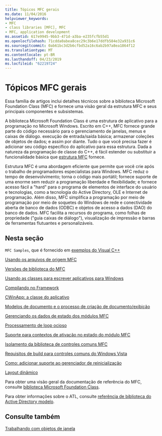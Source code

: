 ```yaml
---
title: Tópicos MFC gerais
ms.date: 11/04/2016
helpviewer_keywords:
- MFC
- class libraries [MFC], MFC
- MFC, application development
ms.assetid: 617e9945-9bb3-471d-a3ba-e235fcfb55d1
ms.openlocfilehash: 71cdda0abea8cec29c3b6e17ddfb584e32a931c6
ms.sourcegitcommit: 0ab61bc3d2b6cfbd52a16c6ab2b97a8ea1864f12
ms.translationtype: MT
ms.contentlocale: pt-BR
ms.lasthandoff: 04/23/2019
ms.locfileid: "62219724"
---
```

# <a name="general-mfc-topics"></a>Tópicos MFC gerais

Essa família de artigos inclui detalhes técnicos sobre a biblioteca Microsoft Foundation Class (MFC) e fornece uma visão geral da estrutura MFC e seus principais componentes e subsistemas.

A biblioteca Microsoft Foundation Class é uma estrutura de aplicativo para a programação no Microsoft Windows. Escrito em C++, MFC fornece grande parte do código necessário para o gerenciamento de janelas, menus e caixas de diálogo. execução de entrada/saída básica; armazenar coleções de objetos de dados; e assim por diante. Tudo o que você precisa fazer é adicionar seu código específico do aplicativo para essa estrutura. Dada a natureza da programação de classe do C++, é fácil estender ou substituir a funcionalidade básica que [estrutura MFC](../mfc/framework-mfc.md) fornece.

Estrutura MFC é uma abordagem eficiente que permite que você crie após o trabalho de programadores especialistas para Windows. MFC reduz o tempo de desenvolvimento; torna o código mais portátil; fornece suporte de uma enorme sem reduzir a programação liberdade e flexibilidade; e fornece acesso fácil a "hard" para o programa de elementos de interface do usuário e tecnologias, como a tecnologia do Active Directory, OLE e Internet de programação. Além disso, MFC simplifica a programação por meio de programação por meio de soquetes do Windows de rede e conectividade aberta de banco de dados (ODBC) e objetos de acesso a dados (DAO) do banco de dados. MFC facilita a recursos do programa, como folhas de propriedade ("guia caixas de diálogo"), visualização de impressão e barras de ferramentas flutuantes e personalizáveis.

## <a name="in-this-section"></a>Nesta seção

`MFC Samples`, que é fornecido em [exemplos do Visual C++](../overview/visual-cpp-samples.md)

[Usando os arquivos de origem MFC](../mfc/using-the-mfc-source-files.md)

[Versões de biblioteca do MFC](../mfc/mfc-library-versions.md)

[Usando as classes para escrever aplicativos para Windows](../mfc/using-the-classes-to-write-applications-for-windows.md)

[Compilando no Framework](../mfc/building-on-the-framework.md)

[CWinApp: a classe do aplicativo](../mfc/cwinapp-the-application-class.md)

[Modelos de documento e o processo de criação de documento/exibição](../mfc/document-templates-and-the-document-view-creation-process.md)

[Gerenciando os dados de estado dos módulos MFC](../mfc/managing-the-state-data-of-mfc-modules.md)

[Processamento de loop ocioso](../mfc/idle-loop-processing.md)

[Suporte para contextos de ativação no estado do módulo MFC](../mfc/support-for-activation-contexts-in-the-mfc-module-state.md)

[Isolamento da biblioteca de controles comuns MFC](../mfc/isolation-of-the-mfc-common-controls-library.md)

[Requisitos de build para controles comuns do Windows Vista](../mfc/build-requirements-for-windows-vista-common-controls.md)

[Como: adicionar suporte ao gerenciador de reinicialização](../mfc/how-to-add-restart-manager-support.md)

[Layout dinâmico](../mfc/dynamic-layout.md)

Para obter uma visão geral da documentação de referência do MFC, consulte [biblioteca Microsoft Foundation Class](../mfc/mfc-desktop-applications.md).

Para obter informações sobre o ATL, consulte [referência de biblioteca do Active Directory modelo](../atl/atl-class-overview.md).

## <a name="see-also"></a>Consulte também

[Trabalhando com objetos de janela](../mfc/working-with-window-objects.md)
